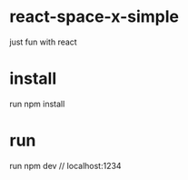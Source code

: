 # react-space-x-simple
just fun with react

# install
run npm install

# run
run npm dev // localhost:1234


